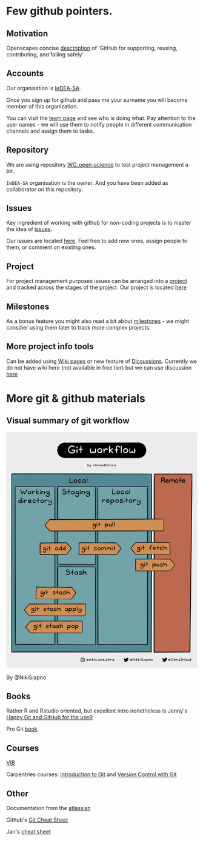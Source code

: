 # Few github pointers.

## Motivation

Openscapes concise [desctription](https://www.openscapes.org/blog/2022/05/27/github-illustrated-series/) of 'GitHub for supporting, reusing, contributing, and failing safely' 

## Accounts

Our organisation is [IeDEA-SA](https://github.com/IeDEA-SA). 

Once you sign up for github and pass me your surname you will become member of this organization.

You can visit the [team page](https://github.com/orgs/IeDEA-SA/people) and see who is doing what. Pay attention to the user names - we will use them to notify people in different communication channels and assign them to tasks.

## Repository

We are using repository [WG_open-science](https://github.com/IeDEA-SA/WG_open-science) to test project management a bit. 

`IeDEA-SA` organisation is the owner. And you have been added as collaborator on this repository. 

## Issues

Key ingredient of working with github for non-coding projects is to master the idea of [issues](https://guides.github.com/features/issues/#:~:text=Issues%20are%20a%20great%20way,own%20section%20in%20every%20repository.).

Our issues are located [here](https://github.com/IeDEA-SA/WG_open-science/issues). Feel free to add new ones, assign people to them, or comment on existing ones. 

## Project

For project management purposes issues can be arranged into a [project](https://docs.github.com/en/github/managing-your-work-on-github/about-project-boards) and tracked across the stages of the project. Our project is located [here](https://github.com/IeDEA-SA/WG_open-science/projects/1)

## Milestones

As a bonus feature you might also read a bit about [milestones](https://docs.github.com/en/github/managing-your-work-on-github/about-milestones) - we might consdier using them later to track more complex projects. 

## More project info tools

Can be added using [Wiki pages](https://docs.github.com/en/github/building-a-strong-community/about-wikis) or new feature of [Dicsussions](https://docs.github.com/en/discussions). Currently we do not have wiki here (not available in free tier) but we can use discussion [here](https://github.com/IeDEA-SA/WG_open-science/discussions)

# More git & github materials

## Visual summary of git workflow

![workflow](workflow.jpeg)

By @NikiSiapno

## Books  

Rather R and Rstudio oriented, but excellent intro nonetheless is Jenny's [Happy Git and GitHub for the useR](https://happygitwithr.com/)

Pro Git [book](https://git-scm.com/book/en/v2)

## Courses

[VIB](https://material.bits.vib.be/topics/git-introduction/)

Carpentries courses: [Introduction to Git](https://librarycarpentry.org/lc-git/) and [Version Control with Git](https://swcarpentry.github.io/git-novice/)

## Other

Documentation from the [atlassian](https://www.atlassian.com/git/tutorials/what-is-version-control)

Github's [Git Cheat Sheet](https://training.github.com/downloads/github-git-cheat-sheet.pdf)

Jan's [cheat sheet](https://jan-krueger.net/git-cheat-sheet-extended-edition)
